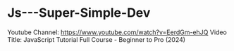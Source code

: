 # Js---Super-Simple-Dev
Youtube Channel: https://www.youtube.com/watch?v=EerdGm-ehJQ
Video Title: JavaScript Tutorial Full Course - Beginner to Pro (2024)
